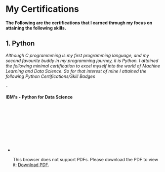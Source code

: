 # My Certifications
<b>The Following are the certifications that I earned through my focus on attaining the following skills.</b>

## 1. Python
<I>Although C programmming is my first programming language, and my second favourite buddy in my programming journey, it is Python. I attained the following minimal certification to excel myself into the world of Machine Learning and Data Science. So for that interest of mine I attained the following Python Certifications/Skill Badges</I>

-<h4>IBM's - Python for Data Science</h4>
- <object data="http://yoursite.com/the.pdf" type="application/pdf" width="700px" height="700px">
    <embed src="http://yoursite.com/the.pdf">
        <p>This browser does not support PDFs. Please download the PDF to view it: <a href="http://yoursite.com/the.pdf">Download PDF</a>.</p>
    </embed>
</object>
